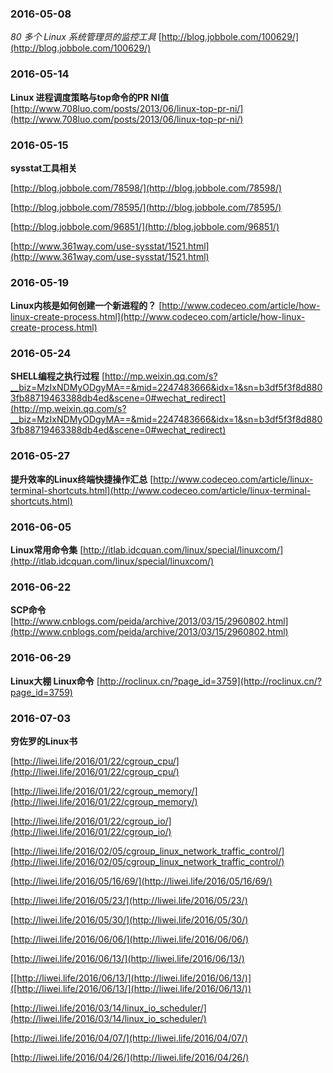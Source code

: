### 2016-05-08
*80 多个 Linux 系统管理员的监控工具*	[http://blog.jobbole.com/100629/](http://blog.jobbole.com/100629/)

### 2016-05-14
**Linux 进程调度策略与top命令的PR NI值**	[http://www.708luo.com/posts/2013/06/linux-top-pr-ni/](http://www.708luo.com/posts/2013/06/linux-top-pr-ni/)

### 2016-05-15
**sysstat工具相关**

[http://blog.jobbole.com/78598/](http://blog.jobbole.com/78598/)

[http://blog.jobbole.com/78595/](http://blog.jobbole.com/78595/)

[http://blog.jobbole.com/96851/](http://blog.jobbole.com/96851/)

[http://www.361way.com/use-sysstat/1521.html](http://www.361way.com/use-sysstat/1521.html)

### 2016-05-19
**Linux内核是如何创建一个新进程的？**	[http://www.codeceo.com/article/how-linux-create-process.html](http://www.codeceo.com/article/how-linux-create-process.html)

### 2016-05-24
**SHELL编程之执行过程**	[http://mp.weixin.qq.com/s?__biz=MzIxNDMyODgyMA==&mid=2247483666&idx=1&sn=b3df5f3f8d8803fb88719463388db4ed&scene=0#wechat_redirect](http://mp.weixin.qq.com/s?__biz=MzIxNDMyODgyMA==&mid=2247483666&idx=1&sn=b3df5f3f8d8803fb88719463388db4ed&scene=0#wechat_redirect)

### 2016-05-27
**提升效率的Linux终端快捷操作汇总**		[http://www.codeceo.com/article/linux-terminal-shortcuts.html](http://www.codeceo.com/article/linux-terminal-shortcuts.html)

### 2016-06-05
**Linux常用命令集**	[http://itlab.idcquan.com/linux/special/linuxcom/](http://itlab.idcquan.com/linux/special/linuxcom/)

### 2016-06-22
**SCP命令**	[http://www.cnblogs.com/peida/archive/2013/03/15/2960802.html](http://www.cnblogs.com/peida/archive/2013/03/15/2960802.html)

### 2016-06-29
**Linux大棚 Linux命令**	[http://roclinux.cn/?page_id=3759](http://roclinux.cn/?page_id=3759)

### 2016-07-03
**穷佐罗的Linux书**

[http://liwei.life/2016/01/22/cgroup_cpu/](http://liwei.life/2016/01/22/cgroup_cpu/)

[http://liwei.life/2016/01/22/cgroup_memory/](http://liwei.life/2016/01/22/cgroup_memory/)

[http://liwei.life/2016/01/22/cgroup_io/](http://liwei.life/2016/01/22/cgroup_io/)

[http://liwei.life/2016/02/05/cgroup_linux_network_traffic_control/](http://liwei.life/2016/02/05/cgroup_linux_network_traffic_control/)

[http://liwei.life/2016/05/16/69/](http://liwei.life/2016/05/16/69/)

[http://liwei.life/2016/05/23/](http://liwei.life/2016/05/23/)

[http://liwei.life/2016/05/30/](http://liwei.life/2016/05/30/)

[http://liwei.life/2016/06/06/](http://liwei.life/2016/06/06/)

[http://liwei.life/2016/06/13/](http://liwei.life/2016/06/13/)

[[http://liwei.life/2016/06/13/](http://liwei.life/2016/06/13/)]([http://liwei.life/2016/06/13/](http://liwei.life/2016/06/13/))

[http://liwei.life/2016/03/14/linux_io_scheduler/](http://liwei.life/2016/03/14/linux_io_scheduler/)

[http://liwei.life/2016/04/07/](http://liwei.life/2016/04/07/)

[http://liwei.life/2016/04/26/](http://liwei.life/2016/04/26/)